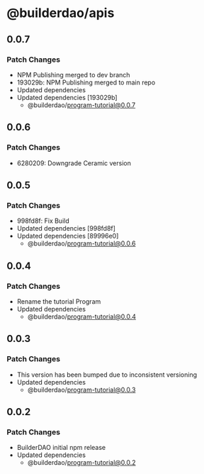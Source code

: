 # @builderdao/apis

## 0.0.7

### Patch Changes

- NPM Publishing merged to dev branch
- 193029b: NPM Publishing merged to main repo
- Updated dependencies
- Updated dependencies [193029b]
  - @builderdao/program-tutorial@0.0.7

## 0.0.6

### Patch Changes

- 6280209: Downgrade Ceramic version

## 0.0.5

### Patch Changes

- 998fd8f: Fix Build
- Updated dependencies [998fd8f]
- Updated dependencies [89996e0]
  - @builderdao/program-tutorial@0.0.6

## 0.0.4

### Patch Changes

- Rename the tutorial Program
- Updated dependencies
  - @builderdao/program-tutorial@0.0.4

## 0.0.3

### Patch Changes

- This version has been bumped due to inconsistent versioning
- Updated dependencies
  - @builderdao/program-tutorial@0.0.3

## 0.0.2

### Patch Changes

- BuilderDAO initial npm release
- Updated dependencies
  - @builderdao/program-tutorial@0.0.2
